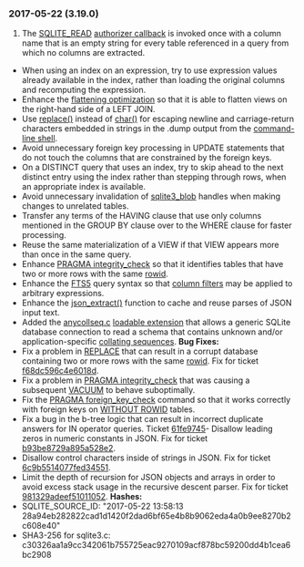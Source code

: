 ### 2017\-05\-22 (3\.19\.0\)

1. The [SQLITE\_READ](c3ref/c_alter_table.html) [authorizer callback](c3ref/set_authorizer.html) is invoked once
 with a column name that is an empty string
 for every table referenced in a query from which no columns are extracted.
- When using an index on an expression, try to use expression values already
 available in the index, rather than loading the original columns and recomputing
 the expression.
- Enhance the [flattening optimization](optoverview.html#flattening) so that it is able to flatten views
 on the right\-hand side of a LEFT JOIN.
- Use [replace()](lang_corefunc.html#replace) instead of [char()](lang_corefunc.html#char) for escaping newline and carriage\-return
 characters embedded in strings in the .dump output from the [command\-line shell](cli.html).
- Avoid unnecessary foreign key processing in UPDATE statements that do not
 touch the columns that are constrained by the foreign keys.
- On a DISTINCT query that uses an index, try to skip ahead to the next distinct
 entry using the index rather than stepping through rows, when an appropriate
 index is available.
- Avoid unnecessary invalidation of [sqlite3\_blob](c3ref/blob.html) handles when making
 changes to unrelated tables.
- Transfer any terms of the HAVING clause that use only columns mentioned in
 the GROUP BY clause over to the WHERE clause for faster processing.
- Reuse the same materialization of a VIEW if that VIEW appears more than
 once in the same query.
- Enhance [PRAGMA integrity\_check](pragma.html#pragma_integrity_check) so that it identifies tables that have two
 or more rows with the same [rowid](lang_createtable.html#rowid).
- Enhance the [FTS5](fts5.html) query syntax so that [column filters](fts5.html#fts5_column_filters)
 may be applied to arbitrary expressions.
- Enhance the [json\_extract()](json1.html#jex) function to cache and reuse parses of JSON
 input text.
- Added the [anycollseq.c](https://sqlite.org/src/file/ext/misc/anycollseq.c)
[loadable extension](loadext.html) that allows a generic SQLite database connection to
 read a schema that contains unknown and/or
 application\-specific [collating sequences](datatype3.html#collation).
**Bug Fixes:**
- Fix a problem in [REPLACE](lang_replace.html) that can result in a corrupt database containing
 two or more rows with the same [rowid](lang_createtable.html#rowid). Fix for ticket
 [f68dc596c4e6018d](https://www.sqlite.org/src/info/f68dc596c4e6018d).
- Fix a problem in [PRAGMA integrity\_check](pragma.html#pragma_integrity_check) that was causing a subsequent
 [VACUUM](lang_vacuum.html) to behave suboptimally.
- Fix the [PRAGMA foreign\_key\_check](pragma.html#pragma_foreign_key_check) command so that it works correctly with
 foreign keys on [WITHOUT ROWID](withoutrowid.html) tables.
- Fix a bug in the b\-tree logic that can result in incorrect duplicate answers
 for IN operator queries. Ticket
 [61fe9745](https://sqlite.org/src/info/61fe9745)- Disallow leading zeros in numeric constants in JSON. Fix for ticket
 [b93be8729a895a528e2](https://www.sqlite.org/src/info/b93be8729a895a528e2).
- Disallow control characters inside of strings in JSON. Fix for ticket
 [6c9b5514077fed34551](https://www.sqlite.org/src/info/6c9b5514077fed34551).
- Limit the depth of recursion for JSON objects and arrays in order to avoid
 excess stack usage in the recursive descent parser. Fix for ticket
 [981329adeef51011052](https://www.sqlite.org/src/info/981329adeef51011052).
**Hashes:**
- SQLITE\_SOURCE\_ID: "2017\-05\-22 13:58:13 28a94eb282822cad1d1420f2dad6bf65e4b8b9062eda4a0b9ee8270b2c608e40"
- SHA3\-256 for sqlite3\.c: c30326aa1a9cc342061b755725eac9270109acf878bc59200dd4b1cea6bc2908




